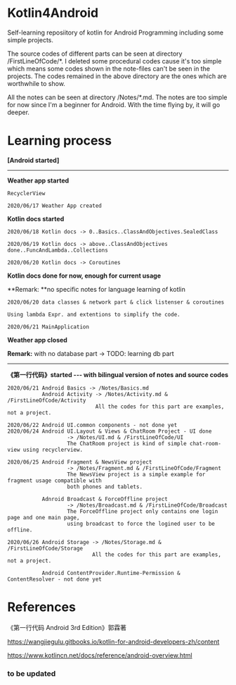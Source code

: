 # Kotlin4Android
Self-learning reposiitory of kotlin for Android Programming including some simple projects.

The source codes of different parts can be seen at directory /FirstLineOfCode/*. I deleted some procedural codes cause it's too simple which means some codes shown in the note-files can't be seen in the projects. The codes remained in the above directory are the ones which are worthwhile to show.

All the notes can be seen at directory /Notes/*.md. The notes are too simple for now since I'm a beginner for Android. With the time flying by, it will go deeper.

# Learning process

**[Android started]**

---

**Weather app started**

```
RecyclerView

2020/06/17 Weather App created
```

**Kotlin docs started**

```
2020/06/18 Kotlin docs -> 0..Basics..ClassAndObjectives.SealedClass

2020/06/19 Kotlin docs -> above..ClassAndObjectives done..FuncAndLambda..Collections

2020/06/20 Kotlin docs -> Coroutines
```

**Kotlin docs done for now, enough for current usage**

**Remark: **no specific notes for language learning of kotlin

```
2020/06/20 data classes & network part & click listenser & coroutines

Using lambda Expr. and extentions to simplify the code.

2020/06/21 MainApplication
```

**Weather app closed**

**Remark:** with no database part -> TODO: learning db part

---

**《第一行代码》started --- with bilingual version of notes and source codes**

~~~
2020/06/21 Android Basics -> /Notes/Basics.md
           Android Activity -> /Notes/Activity.md & /FirstLineOfCode/Activity
                            All the codes for this part are examples, not a project.
                            
2020/06/22 Android UI.common components - not done yet
2020/06/24 Android UI.Layout & Views & ChatRoom Project - UI done
                   -> /Notes/UI.md & /FirstLineOfCode/UI
                   The ChatRoom project is kind of simple chat-room-view using recyclerview.
                   
2020/06/25 Android Fragment & NewsView project
                   -> /Notes/Fragment.md & /FirstLineOfCode/Fragment
                   The NewsView project is a simple example for fragment usage compatible with
                   both phones and tablets.
                   
           Adnroid Broadcast & ForceOffline project
                   -> /Notes/Broadcast.md & /FirstLineOfCode/Broadcast
                   The ForceOffline project only contains one login page and one main page, 
                   using broadcast to force the logined user to be offline.
                   
2020/06/26 Android Storage -> /Notes/Storage.md & /FirstLineOfCode/Storage
                           All the codes for this part are examples, not a project.
                           
           Android ContentProvider.Runtime-Permission & ContentResolver - not done yet
~~~



# References

《第一行代码 Android 3rd Edition》郭霖著

https://wangjiegulu.gitbooks.io/kotlin-for-android-developers-zh/content

https://www.kotlincn.net/docs/reference/android-overview.html

### to be updated

